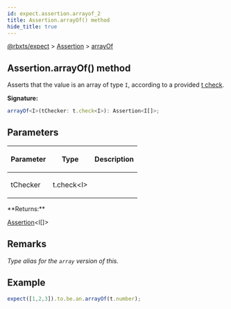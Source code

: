 ```yaml
---
id: expect.assertion.arrayof_2
title: Assertion.arrayOf() method
hide_title: true
---
```


[@rbxts/expect](./expect.md) &gt; [Assertion](./expect.assertion.md) &gt; [arrayOf](./expect.assertion.arrayof_2.md)

## Assertion.arrayOf() method

Asserts that the value is an array of type `I`<!-- -->, according to a provided [t check](https://github.com/osyrisrblx/t)<!-- -->.

**Signature:**

```typescript
arrayOf<I>(tChecker: t.check<I>): Assertion<I[]>;
```

## Parameters

<table><thead><tr><th>

Parameter


</th><th>

Type


</th><th>

Description


</th></tr></thead>
<tbody><tr><td>

tChecker


</td><td>

t.check&lt;I&gt;


</td><td>


</td></tr>
</tbody></table>
**Returns:**

[Assertion](./expect.assertion.md)<!-- -->&lt;I\[\]&gt;

## Remarks

_Type alias for the `array` version of this._

## Example


```ts
expect([1,2,3]).to.be.an.arrayOf(t.number);
```
